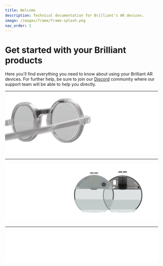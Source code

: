 ```yaml
---
title: Welcome
description: Technical documentation for Brilliant's AR devices.
image: /images/frame/frame-splash.png
nav_order: 1
---
```


# Get started with your Brilliant products

Here you'll find everything you need to know about using your Brilliant AR devices. For further help, be sure to join our [Discord](https://discord.gg/7w3DFxek4p) community where our support team will be able to help you directly.

---

[![Brilliant Frame](/images/frame-link.png)](/frame/frame)

---

[![Brilliant Monocle](/images/monocle-link.png)](/monocle/monocle)

---

[![Brilliant Discord server](/images/discord-link.png)](https://discord.gg/7w3DFxek4p)
